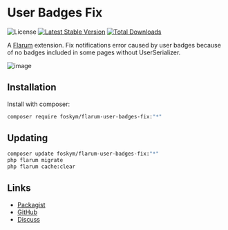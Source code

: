 # User Badges Fix

![License](https://img.shields.io/badge/license-MIT-blue.svg) [![Latest Stable Version](https://img.shields.io/packagist/v/foskym/flarum-user-badges-fix.svg)](https://packagist.org/packages/foskym/flarum-user-badges-fix) [![Total Downloads](https://img.shields.io/packagist/dt/foskym/flarum-user-badges-fix.svg)](https://packagist.org/packages/foskym/flarum-user-badges-fix)

A [Flarum](http://flarum.org) extension. Fix notifications error caused by user badges because of no badges included in some pages without UserSerializer.

![image](https://github.com/user-attachments/assets/562e8fbc-bad3-4a7d-8ef7-b62d9bd73632)


## Installation

Install with composer:

```sh
composer require foskym/flarum-user-badges-fix:"*"
```

## Updating

```sh
composer update foskym/flarum-user-badges-fix:"*"
php flarum migrate
php flarum cache:clear
```

## Links

- [Packagist](https://packagist.org/packages/foskym/flarum-user-badges-fix)
- [GitHub](https://github.com/foskym/flarum-user-badges-fix)
- [Discuss](https://discuss.flarum.org/d/PUT_DISCUSS_SLUG_HERE)
